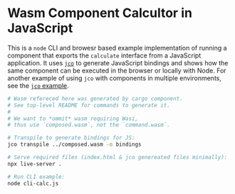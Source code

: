 # Wasm Component Calcultor in JavaScript

This is a `node` CLI and browesr based example implementation of running a component that exports the `calculate` interface from a JavaScript application. It uses [`jco`](https://bytecodealliance.github.io/jco/) to generate JavaScript bindings and shows how the same component can be executed in the browser or locally with Node. For another example of using `jco` with components in multiple environments, see the [`jco` example](https://github.com/bytecodealliance/jco/blob/main/docs/src/example.md).

```sh
# Wasm refereced here was generated by cargo component.
# See top-level README for commands to generate it.
#
# We want to *ommit* wasm requiring Wasi,
# thus use `composed.wasm`, not the `command.wasm`. 

# Transpile to generate bindings for JS:
jco transpile ../composed.wasm -o bindings

# Serve required files (index.html & jco genereated files minimally):
npx live-server .

# Run CLI example:
node cli-calc.js
```
